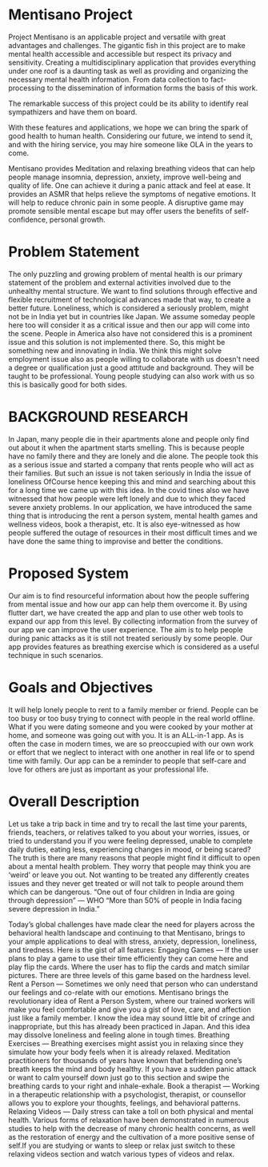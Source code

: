 # Mentisano Project

Project Mentisano is an applicable project and versatile with great advantages and challenges. The gigantic fish in this project are to make mental health accessible and accessible but respect its privacy and sensitivity. Creating a multidisciplinary application that provides everything under one roof is a daunting task as well as providing and organizing the necessary mental health information. From data collection to fact-processing to the dissemination of information forms the basis of this work. 

The remarkable success of this project could be its ability to identify real sympathizers and have them on board. 

With these features and applications, we hope we can bring the spark of good health to human health. Considering our future, we intend to send it, and with the hiring service, you may hire someone like OLA in the years to come. 

Mentisano provides Meditation and relaxing breathing videos that can help people manage insomnia, depression, anxiety, improve well-being and quality of life. One can achieve it during a panic attack and feel at ease. It provides an ASMR that helps relieve the symptoms of negative emotions. It will help to reduce chronic pain in some people. A disruptive game may promote sensible mental escape but may offer users the benefits of self-confidence, personal growth.

# Problem Statement

The only puzzling and growing problem of mental health is our primary statement of the problem and external activities involved due to the unhealthy mental structure. We want to find solutions through effective and flexible recruitment of technological advances made that way, to create a better future. Loneliness, which is considered a seriously problem, might not be in India yet but in countries like Japan. We assume someday people here too will consider it as a critical issue and then our app will come into the scene. People in America also have not considered this is a prominent issue and this solution is not implemented there. So, this might be something new and innovating in India. We think this might solve employment issue also as people willing to collaborate with us doesn't need a degree or qualification just a good attitude and background. They will be taught to be professional. Young people studying can also work with us so this is basically good for both sides.


# BACKGROUND RESEARCH
In Japan, many people die in their apartments alone and people only find out about it when the apartment starts smelling. This is because people have no family there and they are lonely and die alone. The people took this as a serious issue and started a company that rents people who will act as their families. But such an issue is not taken seriously in India the issue of loneliness OfCourse hence keeping this and mind and searching about this for a long time we came up with this idea. In the covid tines also we have witnessed that how people were left lonely and due to which they faced severe anxiety problems. In our application, we have introduced the same thing that is introducing the rent a person system, mental health games and wellness videos, book a therapist, etc. It is also eye-witnessed as how people suffered the outage of resources in their most difficult times and we have done the same thing to improvise and better the conditions.  


# Proposed System
Our aim is to find resourceful information about how the people suffering from mental issue and how our app can help them overcome it. By using flutter dart, we have created the app and plan to use other web tools to expand our app from this level. By collecting information from the survey of our app we can improve the user experience.
The aim is to help people during panic attacks as it is still not treated seriously by some people. Our app provides features as breathing exercise which is considered as a useful technique in such scenarios. 


# Goals and Objectives
It will help lonely people to rent to a family member or friend. People can be too busy or too busy trying to connect with people in the real world offline. What if you were dating someone and you were cooked by your mother at home, and someone was going out with you. It is an ALL-in-1 app. As is often the case in modern times, we are so preoccupied with our own work or effort that we neglect to interact with one another in real life or to spend time with family. Our app can be a reminder to people that self-care and love for others are just as important as your professional life.

# Overall Description
Let us take a trip back in time and try to recall the last time your parents, friends, teachers, or relatives talked to you about your worries, issues, or tried to understand you if you were feeling depressed, unable to complete daily duties, eating less, experiencing changes in mood, or being scared?
The truth is there are many reasons that people might find it difficult to open about a mental health problem. They worry that people may think you are ‘weird’ or leave you out. Not wanting to be treated any differently creates issues and they never get treated or will not talk to people around them which can be dangerous.
“One out of four children in India are going through depression” — WHO
“More than 50% of people in India facing severe depression in India.”

Today’s global challenges have made clear the need for players across the behavioral health landscape and continuing to that Mentisano, brings to your ample applications to deal with stress, anxiety, depression, loneliness, and tiredness. Here is the gist of all features:
Engaging Games — If the user plans to play a game to use their time efficiently they can come here and play flip the cards. Where the user has to flip the cards and match similar pictures. There are three levels of this game based on the hardness level.
Rent a Person — Sometimes we only need that person who can understand our feelings and co-relate with our emotions. Mentisano brings the revolutionary idea of Rent a Person System, where our trained workers will make you feel comfortable and give you a gist of love, care, and affection just like a family member. I know the idea may sound little bit of cringe and inappropriate, but this has already been practiced in Japan. And this idea may dissolve loneliness and feeling alone in tough times.
Breathing Exercises — Breathing exercises might assist you in relaxing since they simulate how your body feels when it is already relaxed. Meditation practitioners for thousands of years have known that befriending one’s breath keeps the mind and body healthy. If you have a sudden panic attack or want to calm yourself down just go to this section and swipe the breathing cards to your right and inhale-exhale.
Book a therapist — Working in a therapeutic relationship with a psychologist, therapist, or counsellor allows you to explore your thoughts, feelings, and behavioral patterns.
Relaxing Videos — Daily stress can take a toll on both physical and mental health. Various forms of relaxation have been demonstrated in numerous studies to help with the decrease of many chronic health concerns, as well as the restoration of energy and the cultivation of a more positive sense of self.If you are studying or wants to sleep or relax just switch to these relaxing videos section and watch various types of videos and relax.


